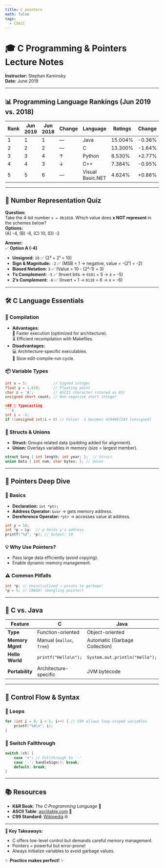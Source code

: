 ```yaml
---
title: C pointers
math: false
tags:
  - CS61C
---
```

# 🎓 C Programming & Pointers Lecture Notes

**Instructor:** Stephan Kaminsky  
**Date:** June 2019

---

## 📊 Programming Language Rankings (Jun 2019 vs. 2018)

| Rank | Jun 2019 | Jun 2018 | Change | Language          | Ratings    | Change     |
|------|----------|----------|--------|-------------------|------------|------------|
| 1    | 1        | 1        | —      | Java              | 15.004%    | -0.36%     |
| 2    | 2        | 2        | —      | C                 | 13.300%    | -1.64%     |
| 3    | 3        | 4        | ↑      | Python            | 8.530%     | +2.77%     |
| 4    | 4        | 3        | ↓      | C++               | 7.384%     | -0.95%     |
| 5    | 5        | 6        | —      | Visual Basic.NET  | 4.624%     | +0.86%     |

---

## 🔢 Number Representation Quiz

**Question:**  
Take the 4-bit number `x = 0b1010`. Which value does **x NOT represent** in the schemes below?  
**Options:**  
(A) -4, (B) -6, (C) 10, (D) -2  

**Answer:**  
✅ **Option A (-4)**  
- **Unsigned:** `10` ✅ (2³ + 2¹ = 10)  
- **Sign & Magnitude:** `-2` ✅ (MSB = 1 → negative, value = -(2¹) = -2)  
- **Biased Notation:** `3` ✅ (Value = 10 - (2³-1) = 3)  
- **1’s Complement:** `-5` ✅ (Invert bits → `0101` = 5 → x = -5)  
- **2’s Complement:** `-6` ✅ (Invert + 1 → `0110` = 6 → x = -6)  

---

## 🛠️ C Language Essentials

### 🔧 Compilation
- **Advantages:**  
  🚀 Faster execution (optimized for architecture).  
  ⏳ Efficient recompilation with Makefiles.  
- **Disadvantages:**  
  💻 Architecture-specific executables.  
  🔄 Slow edit-compile-run cycle.

### 📦 Variable Types
```c
int x = 5;            // Signed integer
float y = 1.618;      // Floating point
char z = 'A';         // ASCII character (stored as 65)
unsigned short count; // Non-negative short integer

### 🔄 Typecasting
```c
int i = -1;
if ((unsigned int)i < 0) // False! -1 becomes 4294967295 (unsigned)
```

### 🧩 Structs & Unions
- **Struct:** Groups related data (padding added for alignment).  
- **Union:** Overlays variables in memory (size = largest member).  
```c
struct Song { int length; int year; };  // Struct
union Data { int num; char bytes; }; // Union
```

---

## 📍 Pointers Deep Dive

### 🎯 Basics
- **Declaration:** `int *ptr;`  
- **Address Operator:** `&var` → gets memory address.  
- **Dereference Operator:** `*ptr` → accesses value at address.  

```c
int y = 10;
int *p = &y;  // p holds y's address
printf("%d", *p); // Output: 10
```

### 💡 Why Use Pointers?
- Pass large data efficiently (avoid copying).  
- Enable dynamic memory management.  

### ⚠️ Common Pitfalls
```c
int *p; // Uninitialized → points to garbage!
*p = 5; // CRASH! (Dangling pointer)
```

---

## 🔄 C vs. Java

| Feature          | C                                  | Java                          |
|------------------|------------------------------------|-------------------------------|
| **Type**         | Function-oriented                  | Object-oriented               |
| **Memory Mgmt**  | Manual (`malloc`, `free`)          | Automatic (Garbage Collection)|
| **Hello World**  | `printf("Hello\n");`               | `System.out.println("Hello");`|
| **Portability**  | Architecture-specific              | JVM bytecode                  |

---

## 🧮 Control Flow & Syntax

### 🔁 Loops
```c
for (int i = 0; i < 5; i++) { // C99 allows loop-scoped variables
    printf("%d\n", i);
}
```

### 🔄 Switch Fallthrough
```c
switch (ch) {
    case '+': // Fallthrough to '-'
    case '-': handleSign(); break;
    default: break;
}
```

---

## 📚 Resources
- **K&R Book**: *The C Programming Language* 📖  
- **ASCII Table**: [asciitable.com](http://www.asciitable.com) 🔡  
- **C99 Standard**: [Wikipedia](http://en.wikipedia.org/wiki/C99) 🌐  

---

**🔑 Key Takeaways:**  
- C offers low-level control but demands careful memory management.  
- Pointers = powerful but error-prone!  
- Always initialize variables to avoid garbage values.  

✨ **Practice makes perfect!** ✨
